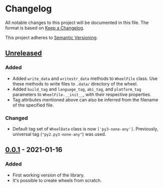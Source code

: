 # Changelog

All notable changes to this project will be documented in this file.
The format is based on [Keep a Changelog](https://keepachangelog.com/en/1.0.0/).

This project adheres to [Semantic
Versioning](https://semver.org/spec/v2.0.0.html).

## [Unreleased]
### Added
- Added `write_data` and `writestr_data` methods to `WheelFile` class. Use
  these methods to write files to `.data/` directory of the wheel.
- Added `build_tag` and `language_tag`, `abi_tag`, and `platform_tag`
  parameters to `WheelFile.__init__`, with their respective properties.
- Tag attributes mentioned above can also be inferred from the filename of the
  specified file.

### Changed
- Default tag set of `WheelData` class is now `['py3-none-any']`. Previously,
  universal tag (`"py2.py3-none-any"`) was used.

## [0.0.1] - 2021-01-16
### Added
- First working version of the library.
- It's possible to create wheels from scratch.

[unreleased]: https://github.com/mrmino/wheelfile/compare/v0.0.1...HEAD
[0.0.1]: https://github.com/mrmino/wheelfile/releases/tags/v0.0.1
